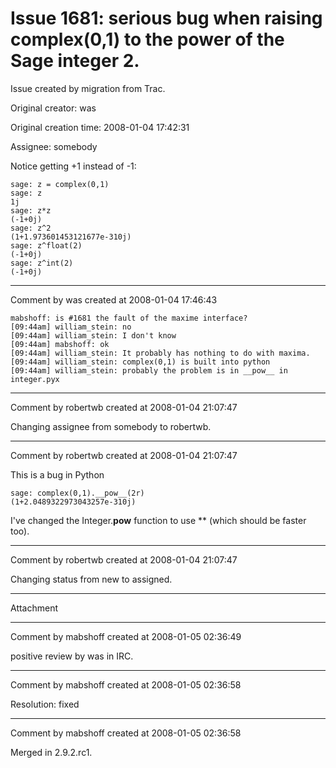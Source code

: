 # Issue 1681: serious bug when raising complex(0,1) to the power of the Sage integer 2.

Issue created by migration from Trac.

Original creator: was

Original creation time: 2008-01-04 17:42:31

Assignee: somebody

Notice getting +1 instead of -1:


```
sage: z = complex(0,1)
sage: z
1j
sage: z*z
(-1+0j)
sage: z^2
(1+1.973601453121677e-310j)
sage: z^float(2)
(-1+0j)
sage: z^int(2)
(-1+0j)
```



---

Comment by was created at 2008-01-04 17:46:43


```
mabshoff: is #1681 the fault of the maxime interface?
[09:44am] william_stein: no
[09:44am] william_stein: I don't know
[09:44am] mabshoff: ok
[09:44am] william_stein: It probably has nothing to do with maxima.
[09:44am] william_stein: complex(0,1) is built into python
[09:44am] william_stein: probably the problem is in __pow__ in integer.pyx
```



---

Comment by robertwb created at 2008-01-04 21:07:47

Changing assignee from somebody to robertwb.


---

Comment by robertwb created at 2008-01-04 21:07:47

This is a bug in Python 

```
sage: complex(0,1).__pow__(2r)
(1+2.0489322973043257e-310j)
```


I've changed the Integer.__pow__ function to use ** (which should be faster too).


---

Comment by robertwb created at 2008-01-04 21:07:47

Changing status from new to assigned.


---

Attachment


---

Comment by mabshoff created at 2008-01-05 02:36:49

positive review by was in IRC.


---

Comment by mabshoff created at 2008-01-05 02:36:58

Resolution: fixed


---

Comment by mabshoff created at 2008-01-05 02:36:58

Merged in 2.9.2.rc1.
